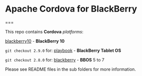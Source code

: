 # Apache Cordova for BlackBerry
===

This repo contains **Cordova** *platforms*:

[blackberry10](blackberry10/) - **BlackBerry 10**

`git checkout 2.9.0` for:
[playbook](playbook/) - **BlackBerry Tablet OS**

`git checkout 2.8.0` for:
[blackberry](blackberry/) - **BBOS** 5 to 7

Please see README files in the sub folders for more information.
